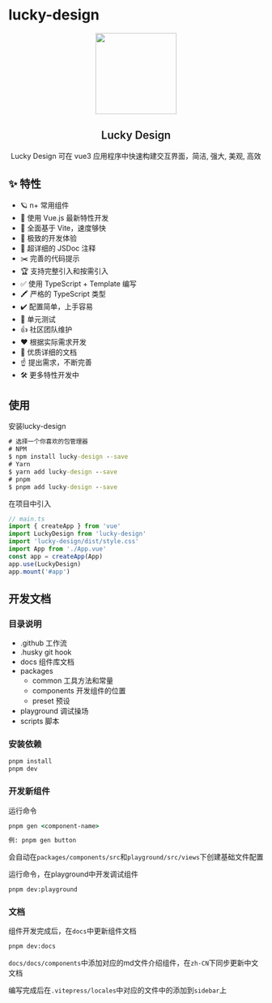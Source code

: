 # lucky-design

<p align="center">
  <img height="160px" src="https://lucky-design.vercel.app/icon.png">
  <h2 align="center" style="font-weight: 600">Lucky Design</h2>
</p>

<p align="center">
  Lucky Design 可在 vue3 应用程序中快速构建交互界面，简洁, 强大, 美观, 高效
</p>

<p align="center">

</p>

## ✨ 特性

- 🪐 n+ 常用组件
- 💪 使用 Vue.js 最新特性开发
- 🐆 全面基于 Vite，速度够快
- 🤟 极致的开发体验
- 🥇 超详细的 JSDoc 注释
- ✂️ 完善的代码提示
- 🏆 支持完整引入和按需引入
- ✅ 使用 TypeScript + Template 编写
- 🖍️ 严格的 TypeScript 类型
- ✔️ 配置简单，上手容易
- 🚩 单元测试
- 👍 社区团队维护
- ❤️ 根据实际需求开发
- 📃 优质详细的文档
- ☝️ 提出需求，不断完善
- 🛠 更多特性开发中

## 使用

安装lucky-design
```cmd
# 选择一个你喜欢的包管理器
# NPM
$ npm install lucky-design --save
# Yarn
$ yarn add lucky-design --save
# pnpm
$ pnpm add lucky-design --save
```

在项目中引入

```ts
// main.ts
import { createApp } from 'vue'
import LuckyDesign from 'lucky-design'
import 'lucky-design/dist/style.css'
import App from './App.vue'
const app = createApp(App)
app.use(LuckyDesign)
app.mount('#app')
```

## 开发文档

### 目录说明
- .github 工作流
- .husky git hook
- docs 组件库文档
- packages
  - common 工具方法和常量
  - components 开发组件的位置
  - preset 预设
- playground 调试操场
- scripts 脚本
### 安装依赖

```cmd
pnpm install
pnpm dev
```

### 开发新组件

运行命令

```cmd
pnpm gen <component-name>

例: pnpm gen button
```

会自动在`packages/components/src`和`playground/src/views`下创建基础文件配置

运行命令，在playground中开发调试组件

```cmd
pnpm dev:playground
```

### 文档
组件开发完成后，在`docs`中更新组件文档

```cmd
pnpm dev:docs
```

`docs/docs/components`中添加对应的md文件介绍组件，在`zh-CN`下同步更新中文文档

编写完成后在`.vitepress/locales`中对应的文件中的添加到`sidebar`上
